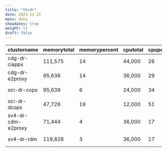 ```yaml
---
title: "tkcdr"
date: 2023-11-15
menu: data
showdates: true
weight: 11
draft: false
---
```

<!--more-->
| clustername        | memorytotal | memorypercent | cputotal | cpupercent | nodecount | health  | message            |
| ------------------ | ----------- | ------------- | -------- | ---------- | --------- | ------- | ------------------ |
| cdg-dr-ciapps      |     111,575 |            14 |   44,000 |         26 |         7 | HEALTHY | Cluster is healthy |
| cdg-dr-e2proxy     |      95,636 |            14 |   36,000 |         29 |         6 | HEALTHY | Cluster is healthy |
| oci-dr-cops        |      95,639 |             6 |   24,000 |         34 |         6 | HEALTHY | Cluster is healthy |
| oci-dr-dcops       |      47,726 |            19 |   12,000 |         51 |         3 | HEALTHY | Cluster is healthy |
| sv4-dr-cdm-e2proxy |      71,444 |             4 |   36,000 |         17 |         6 | HEALTHY | Cluster is healthy |
| sv4-dr-rdm         |     119,828 |             3 |   36,000 |         17 |         6 | HEALTHY | Cluster is healthy |
